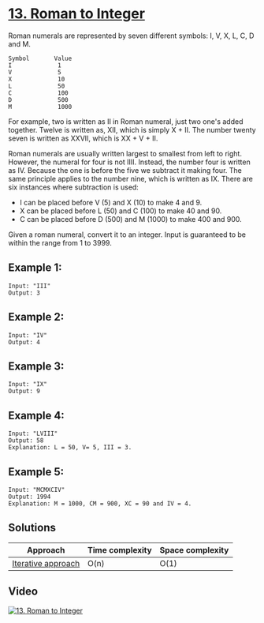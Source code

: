# [13. Roman to Integer](https://leetcode.com/problems/roman-to-integer/)

Roman numerals are represented by seven different symbols: I, V, X, L, C, D and M.

```
Symbol       Value
I             1
V             5
X             10
L             50
C             100
D             500
M             1000
```

For example, two is written as II in Roman numeral, just two one's added together. Twelve is written as, XII, which is simply X + II. The number twenty seven is written as XXVII, which is XX + V + II.

Roman numerals are usually written largest to smallest from left to right. However, the numeral for four is not IIII. Instead, the number four is written as IV. Because the one is before the five we subtract it making four. The same principle applies to the number nine, which is written as IX. There are six instances where subtraction is used:

* I can be placed before V (5) and X (10) to make 4 and 9. 
* X can be placed before L (50) and C (100) to make 40 and 90. 
* C can be placed before D (500) and M (1000) to make 400 and 900.

Given a roman numeral, convert it to an integer. Input is guaranteed to be within the range from 1 to 3999.

## Example 1:

```
Input: "III"
Output: 3
```

## Example 2:

```
Input: "IV"
Output: 4
```

## Example 3:

```
Input: "IX"
Output: 9
```

## Example 4:

```
Input: "LVIII"
Output: 58
Explanation: L = 50, V= 5, III = 3.
```

## Example 5:

```
Input: "MCMXCIV"
Output: 1994
Explanation: M = 1000, CM = 900, XC = 90 and IV = 4.
```

## Solutions

|   Approach  | Time complexity | Space complexity |
|-------------|-----------------|------------------|
| [Iterative approach](solution1.md) | O(n) | O(1) |

## Video

[![13. Roman to Integer](http://img.youtube.com/vi/wtogO3npgUU/0.jpg)](http://www.youtube.com/watch?v=wtogO3npgUU&list=PL9YvZlrMIj4msDfX2rTsl4hwETiKiwsy3 "13. Roman to Integer")
